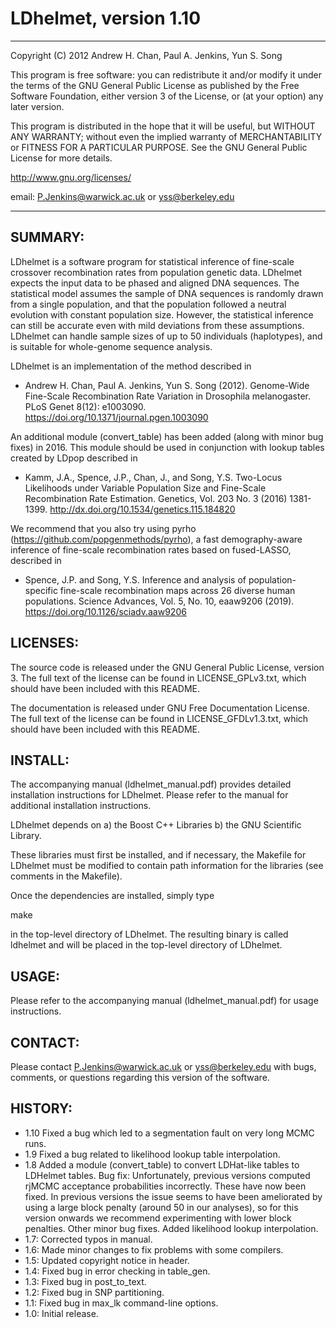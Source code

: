 # LDhelmet, version 1.10
-----
 Copyright (C) 2012  Andrew H. Chan, Paul A. Jenkins, Yun S. Song

 This program is free software: you can redistribute it and/or modify
 it under the terms of the GNU General Public License as published by
 the Free Software Foundation, either version 3 of the License, or
 (at your option) any later version.

 This program is distributed in the hope that it will be useful,
 but WITHOUT ANY WARRANTY; without even the implied warranty of
 MERCHANTABILITY or FITNESS FOR A PARTICULAR PURPOSE.  See the
 GNU General Public License for more details.

 <http://www.gnu.org/licenses/>

 email: P.Jenkins@warwick.ac.uk or yss@berkeley.edu

-----

## SUMMARY:

LDhelmet is a software program for statistical inference of fine-scale crossover recombination rates from population genetic data. LDhelmet expects the input data to be phased and aligned DNA sequences. The statistical model assumes the sample of DNA sequences is randomly drawn from a single population, and that the population followed a neutral evolution with constant population size. However, the statistical inference can still be accurate even with mild deviations from these assumptions. LDhelmet can handle sample sizes of up to 50 individuals (haplotypes), and is suitable for whole-genome sequence analysis.

LDhelmet is an implementation of the method described in

  * Andrew H. Chan, Paul A. Jenkins, Yun S. Song (2012).  Genome-Wide Fine-Scale Recombination Rate Variation in Drosophila melanogaster.  PLoS Genet 8(12): e1003090. https://doi.org/10.1371/journal.pgen.1003090

An additional module (convert_table) has been added (along with minor bug fixes) in 2016.  This module should be used in conjunction with lookup tables created by LDpop described in

  * Kamm, J.A., Spence, J.P., Chan, J., and Song, Y.S.  Two-Locus Likelihoods under Variable Population Size and Fine-Scale Recombination Rate Estimation.  Genetics, Vol. 203 No. 3 (2016) 1381-1399. http://dx.doi.org/10.1534/genetics.115.184820

We recommend that you also try using pyrho (https://github.com/popgenmethods/pyrho), a fast demography-aware inference of fine-scale recombination rates based on fused-LASSO, described in 

  * Spence, J.P. and Song, Y.S.  Inference and analysis of population-specific fine-scale recombination maps across 26 diverse human populations.   Science Advances, Vol. 5, No. 10, eaaw9206 (2019).  https://doi.org/10.1126/sciadv.aaw9206

## LICENSES:

The source code is released under the GNU General Public License, version 3. The full text of the license can be found in LICENSE_GPLv3.txt, which should have been included with this README.

The documentation is released under GNU Free Documentation License. The full text of the license can be found in LICENSE_GFDLv1.3.txt, which should have been included with this README.

## INSTALL:

The accompanying manual (ldhelmet_manual.pdf) provides detailed installation instructions for LDhelmet. Please refer to the manual for additional installation instructions.

LDhelmet depends on
a) the Boost C++ Libraries
b) the GNU Scientific Library.

These libraries must first be installed, and if necessary, the Makefile for LDhelmet must be modified to contain path information for the libraries (see comments in the Makefile).

Once the dependencies are installed, simply type

make

in the top-level directory of LDhelmet. The resulting binary is called ldhelmet and will be placed in the top-level directory of LDhelmet.

## USAGE:

Please refer to the accompanying manual (ldhelmet_manual.pdf) for usage instructions.

## CONTACT:

Please contact P.Jenkins@warwick.ac.uk or yss@berkeley.edu with bugs, comments, or questions regarding this version of the software.

## HISTORY:
* 1.10 Fixed a bug which led to a segmentation fault on very long MCMC runs.
* 1.9 Fixed a bug related to likelihood lookup table interpolation.
* 1.8 Added a module (convert_table) to convert LDHat-like tables to LDHelmet tables. Bug fix: Unfortunately, previous versions computed rjMCMC acceptance probabilities incorrectly. These have now been fixed. In previous versions the issue seems to have been ameliorated by using a large block penalty (around 50 in our analyses), so for this version onwards we recommend experimenting with lower block penalties.
Other minor bug fixes. Added likelihood lookup interpolation.
* 1.7: Corrected typos in manual.
* 1.6: Made minor changes to fix problems with some compilers.
* 1.5: Updated copyright notice in header.
* 1.4: Fixed bug in error checking in table_gen.
* 1.3: Fixed bug in post_to_text.
* 1.2: Fixed bug in SNP partitioning.
* 1.1: Fixed bug in max_lk command-line options.
* 1.0: Initial release.
